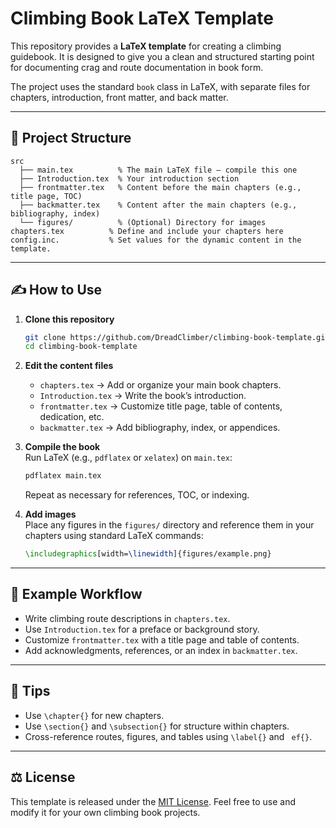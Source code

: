 # Climbing Book LaTeX Template  

This repository provides a **LaTeX template** for creating a climbing guidebook. It is designed to give you a clean and structured starting point for documenting crag and route documentation in book form.  

The project uses the standard `book` class in LaTeX, with separate files for chapters, introduction, front matter, and back matter.  

---

## 📂 Project Structure  

```
src
  ├── main.tex          % The main LaTeX file – compile this one
  ├── Introduction.tex  % Your introduction section
  ├── frontmatter.tex   % Content before the main chapters (e.g., title page, TOC)
  ├── backmatter.tex    % Content after the main chapters (e.g., bibliography, index)
  └── figures/          % (Optional) Directory for images
chapters.tex          % Define and include your chapters here
config.inc.           % Set values for the dynamic content in the template.
```

---

## ✍️ How to Use  

1. **Clone this repository**  
   ```bash
   git clone https://github.com/DreadClimber/climbing-book-template.git
   cd climbing-book-template
   ```

2. **Edit the content files**  
   - `chapters.tex` → Add or organize your main book chapters.  
   - `Introduction.tex` → Write the book’s introduction.  
   - `frontmatter.tex` → Customize title page, table of contents, dedication, etc.  
   - `backmatter.tex` → Add bibliography, index, or appendices.  

3. **Compile the book**  
   Run LaTeX (e.g., `pdflatex` or `xelatex`) on `main.tex`:  
   ```bash
   pdflatex main.tex
   ```
   Repeat as necessary for references, TOC, or indexing.  

4. **Add images**  
   Place any figures in the `figures/` directory and reference them in your chapters using standard LaTeX commands:  
   ```latex
   \includegraphics[width=\linewidth]{figures/example.png}
   ```

---

## 📖 Example Workflow  

- Write climbing route descriptions in `chapters.tex`.  
- Use `Introduction.tex` for a preface or background story.  
- Customize `frontmatter.tex` with a title page and table of contents.  
- Add acknowledgments, references, or an index in `backmatter.tex`.  

---

## 🧗 Tips  

- Use `\chapter{}` for new chapters.  
- Use `\section{}` and `\subsection{}` for structure within chapters.  
- Cross-reference routes, figures, and tables using `\label{}` and `
ef{}`.  

---

## ⚖️ License  

This template is released under the [MIT License](LICENSE). Feel free to use and modify it for your own climbing book projects.  
